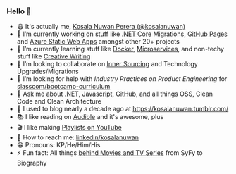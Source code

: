 ### Hello :vulcan_salute:

- :mask: It's actually me, [Kosala Nuwan Perera (@kosalanuwan)](https://twitter.com/kosalanuwan/)
- :telescope: I’m currently working on stuff like [.NET Core]() Migrations, [GitHub Pages](https://kosalanuwan.github.io/bookworm/) and [Azure Static Web Apps]() amongst other 20+ projects
- :seedling: I’m currently learning stuff like [Docker](https://alertbox.github.io/docsify-served/), [Microservices](), and non-techy stuff like [Creative Writing]()
- :beers: I’m looking to collaborate on [Inner Sourcing]() and Technology Upgrades/Migrations
- :thinking: I’m looking for help with _Industry Practices on Product Engineering_ for [slasscom/bootcamp-curriculum](https://github.com/SLASSCOM/slasscom-bootcamp-curriculum)
- :speech_balloon: Ask me about [.NET](), [Javascript](), [GitHub](), and all things OSS, Clean Code and Clean Architecture
- :green_book: I used to blog nearly a decade ago at <https://kosalanuwan.tumblr.com/>
- :books: I like reading on [Audible]() and it's awesome, plus
- :clapper: I like making [Playlists on YouTube]()
- :call_me_hand: How to reach me: [linkedin/kosalanuwan](https://www.linkedin.com/in/kosalanuwan/)
- :grin: Pronouns: KP/He/Him/His
- :zap: Fun fact: All things [behind Movies and TV Series]() from SyFy to Biography

